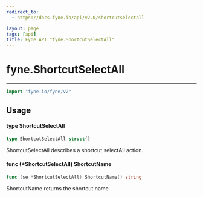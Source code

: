 ```yaml
---
redirect_to:
  - https://docs.fyne.io/api/v2.0/shortcutselectall

layout: page
tags: [api]
title: Fyne API "fyne.ShortcutSelectAll"
---
```



# fyne.ShortcutSelectAll
---
```go
import "fyne.io/fyne/v2"
```

## Usage

#### type ShortcutSelectAll

```go
type ShortcutSelectAll struct{}
```

ShortcutSelectAll describes a shortcut selectAll action.

#### func (*ShortcutSelectAll) ShortcutName

```go
func (se *ShortcutSelectAll) ShortcutName() string
```
ShortcutName returns the shortcut name
